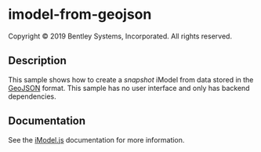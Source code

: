 # imodel-from-geojson

Copyright © 2019 Bentley Systems, Incorporated. All rights reserved.

## Description

This sample shows how to create a *snapshot* iModel from data stored in the [GeoJSON](http://geojson.org/) format.
This sample has no user interface and only has backend dependencies.

## Documentation

See the [iModel.js](https://www.imodeljs.org) documentation for more information.
